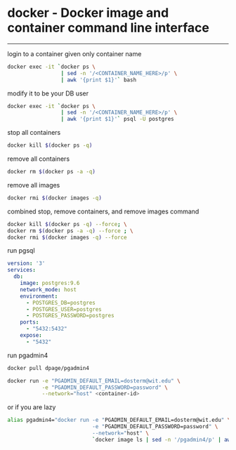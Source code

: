# docker - Docker image and container command line interface
------------------------------------------------------------
login to a container given only container name
```sh
docker exec -it `docker ps \
                 | sed -n '/<CONTAINER_NAME_HERE>/p' \
                 | awk '{print $1}'` bash
```

modify it to be your DB user
```sh
docker exec -it `docker ps \
                 | sed -n '/<CONTAINER_NAME_HERE>/p' \
                 | awk '{print $1}'` psql -U postgres
```

stop all containers
```sh
docker kill $(docker ps -q)
```
remove all containers
```sh
docker rm $(docker ps -a -q)
```
remove all images
```sh
docker rmi $(docker images -q)
```
combined stop, remove containers, and remove images command
```sh
docker kill $(docker ps -q) --force; \
docker rm $(docker ps -a -q) --force ; \
docker rmi $(docker images -q) --force
```
run pgsql
```yaml
version: '3'
services:
  db:
    image: postgres:9.6
    network_mode: host
    environment:
      - POSTGRES_DB=postgres
      - POSTGRES_USER=postgres
      - POSTGRES_PASSWORD=postgres
    ports:
      - "5432:5432"
    expose:
      - "5432"
```
run pgadmin4
```sh
docker pull dpage/pgadmin4

docker run -e "PGADMIN_DEFAULT_EMAIL=dosterm@wit.edu" \
           -e "PGADMIN_DEFAULT_PASSWORD=password" \
           --network="host" <container-id>
```
or if you are lazy
```sh
alias pgadmin4="docker run -e "PGADMIN_DEFAULT_EMAIL=dosterm@wit.edu" \
                           -e "PGADMIN_DEFAULT_PASSWORD=password" \
                           --network="host" \
                           `docker image ls | sed -n '/pgadmin4/p' | awk '{print $3}'`"
```
